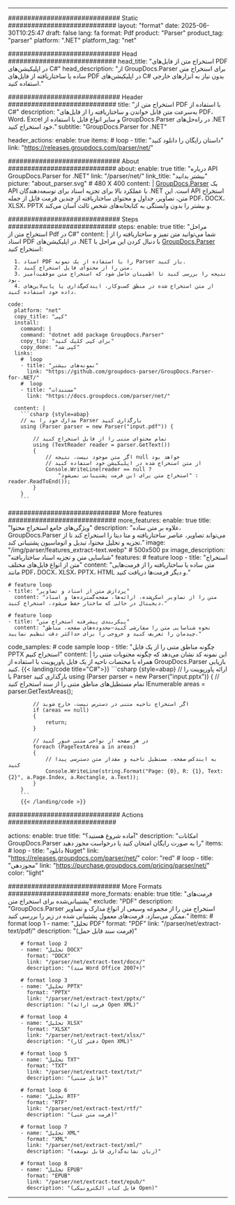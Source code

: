 


---
############################# Static ############################
layout: "format"
date:  2025-06-30T10:25:47
draft: false
lang: fa
format: Pdf
product: "Parser"
product_tag: "parser"
platform: ".NET"
platform_tag: "net"

############################# Head ############################
head_title: "استخراج متن از فایل‌های PDF در اپلیکیشن‌های C#"
head_description: "از GroupDocs.Parser برای استخراج متن ساده یا ساختاریافته از فایل‌های PDF در اپلیکیشن‌های C# بدون نیاز به ابزارهای خارجی استفاده کنید."

############################# Header ############################
title: "استخراج متن از PDF با استفاده از C#" 
description: "به‌سرعت متن قابل خواندن و ساختاریافته را از فایل‌های PDF، Word، Excel و سایر انواع فایل با استفاده از GroupDocs.Parser در راه‌حل‌های .NET خود استخراج کنید."
subtitle: "GroupDocs.Parser for .NET" 

header_actions:
  enable: true
  items:
    #  loop
    - title: "داستان رایگان را دانلود کنید"
      link: "https://releases.groupdocs.com/parser/net/"
      
############################# About ############################
about:
    enable: true
    title: "درباره API GroupDocs.Parser for .NET"
    link: "/parser/net/"
    link_title: "بیشتر بدانید"
    picture: "about_parser.svg" # 480 X 400
    content: |
       [GroupDocs.Parser](/parser/net/) یک API با عملکرد بالا برای تجزیه اسناد برای توسعه‌دهندگان .NET است. این API استخراج متن، تصاویر، جداول و محتوای ساختاریافته از چندین فرمت فایل از جمله PDF، DOCX، XLSX، PPTX و بیشتر را بدون وابستگی به کتابخانه‌های شخص ثالث آسان می‌کند.

############################# Steps ############################
steps:
    enable: true
    title: "مراحل استخراج متن از Pdf در C#"
    content: |
      شما می‌توانید متن تمیز و ساختاریافته را از اسناد PDF در اپلیکیشن‌های .NET با دنبال کردن این مراحل با [GroupDocs.Parser](/parser/net/) استخراج کنید:
      
      1. اسناد PDF را با استفاده از یک نمونه Parser باز کنید.
      2. متن را از محتوای فایل استخراج کنید.
      3. نتیجه را بررسی کنید تا اطمینان حاصل شود که استخراج متن موفقیت‌آمیز بود.
      4. از متن استخراج شده در منطق کسب‌وکار، ایندکس‌گذاری یا پایپ‌لاین‌های داده خود استفاده کنید.
   
    code:
      platform: "net"
      copy_title: "کپی"
      install:
        command: |
        command: "dotnet add package GroupDocs.Parser"
        copy_tip: "برای کپی کلیک کنید"
        copy_done: "کپی شد"
      links:
        #  loop
        - title: "نمونه‌های بیشتر"
          link: "https://github.com/groupdocs-parser/GroupDocs.Parser-for-.NET/"
        #  loop
        - title: "مستندات"
          link: "https://docs.groupdocs.com/parser/net/"
          
      content: |
        ```csharp {style=abap}
        // مدارک خود را به Parser بارگذاری کنید
        using (Parser parser = new Parser("input.pdf")) {

            // تمام محتوای متنی را از فایل استخراج کنید
            using (TextReader reader = parser.GetText()) 
            {
                // اگر متن موجود نیست، نتیجه null خواهد بود
                // از متن استخراج شده در اپلیکیشن خود استفاده کنید
                Console.WriteLine(reader == null ? 
                    "استخراج متن برای این فرمت پشتیبانی نمی‌شود" : reader.ReadToEnd());
            }
        }
        ```  

############################# More features ############################
more_features:
  enable: true
  title: "ویژگی‌های جامع استخراج محتوا"
  description: "علاوه بر متن ساده، GroupDocs.Parser می‌تواند تصاویر، عناصر ساختاریافته و متا دیتا را استخراج کند تا از تجزیه و تحلیل محتوا، تبدیل و اتوماسیون پشتیبانی کند."
  image: "/img/parser/features_extract-text.webp" # 500x500 px
  image_description: "شناسایی متن و تجزیه اسناد ساختاریافته"
  features:
    # feature loop
    - title: "استخراج متن از انواع فایل‌های مختلف"
      content: "متن ساده یا ساختاریافته را از فرمت‌هایی مانند PDF، DOCX، XLSX، PPTX، HTML و دیگر فرمت‌ها دریافت کنید."

    # feature loop
    - title: "پردازش متن از اسناد و تصاویر"
      content: "متن را از تصاویر اسکن‌شده، ارائه‌ها، صفحه‌گسترده‌ها و اسناد دیجیتال در حالی که ساختار حفظ می‌شود، استخراج کنید."

    # feature loop
    - title: "پیکربندی پیشرفته استخراج متن"
      content: "نحوه شناسایی متن را سفارشی کنید—محدوده‌های صفحه، مناطق چیدمان را تعریف کنید و خروجی را برای حداکثر دقت تنظیم نمایید."
      
  code_samples:
    # code sample loop
    - title: "چگونه مناطق متنی را از یک فایل PPTX استخراج کنیم"
      content: |
        این نمونه کد نشان می‌دهد که چگونه محتویات متنی را همراه با مختصات ناحیه از یک فایل پاورپوینت با استفاده از GroupDocs.Parser بازیابی کنید.
        {{< landing/code title="C#">}}
        ```csharp {style=abap}
        //  ارائه پاورپوینت را با Parser بارگذاری کنید
        using (Parser parser = new Parser("input.pptx"))
        {
            // تمام مستطیل‌های مناطق متنی را از سند استخراج کنید
            IEnumerable<PageTextArea> areas = parser.GetTextAreas();

            // اگر استخراج ناحیه متنی در دسترس نیست، خارج شوید
            if (areas == null)
            {
                return;
            }

            // در هر صفحه از نواحی متنی عبور کنید
            foreach (PageTextArea a in areas)
            {
                // به ایندکس صفحه، مستطیل ناحیه و مقدار متن دسترسی پیدا کنید
                Console.WriteLine(string.Format("Page: {0}, R: {1}, Text: {2}", a.Page.Index, a.Rectangle, a.Text));
            }
        }
        ```
        {{< /landing/code >}}


############################# Actions ############################

actions:
  enable: true
  title: "آماده شروع هستید؟"
  description: "امکانات GroupDocs.Parser را به صورت رایگان امتحان کنید یا درخواست مجوز دهید"
  items:
    #  loop
    - title: "دانلود Nuget"
      link: "https://releases.groupdocs.com/parser/net/"
      color: "red"
        #  loop
    - title: "مجوزدهی"
      link: "https://purchase.groupdocs.com/pricing/parser/net/"
      color: "light"


############################# More Formats #####################
more_formats:
    enable: true
    title: "فرمت‌های پشتیبانی‌شده برای استخراج متن"
    exclude: "PDF"
    description: "GroupDocs.Parser استخراج متن را از مجموعه وسیعی از انواع مدارک و تصاویر ممکن می‌سازد. فرمت‌های معمول پشتیبانی شده در زیر را بررسی کنید."
    items: 
        # format loop 1
        - name: "تحلیل PDF"
          format: "PDF"
          link: "/parser/net/extract-text/pdf/"
          description: "(فرمت سند قابل حمل)"
          
        # format loop 2
        - name: "تحلیل DOCX"
          format: "DOCX"
          link: "/parser/net/extract-text/docx/"
          description: "(سند Word Office 2007+)"
          
        # format loop 3
        - name: "تحلیل PPTX"
          format: "PPTX"
          link: "/parser/net/extract-text/pptx/"
          description: "(فرمت ارائه Open XML)"
          
        # format loop 4
        - name: "تحلیل XLSX"
          format: "XLSX"
          link: "/parser/net/extract-text/xlsx/"
          description: "(دفتر کار Open XML)"
          
        # format loop 5
        - name: "تحلیل TXT"
          format: "TXT"
          link: "/parser/net/extract-text/txt/"
          description: "(فایل متنی)"
          
        # format loop 6
        - name: "تحلیل RTF"
          format: "RTF"
          link: "/parser/net/extract-text/rtf/"
          description: "(فرمت متن غنی)"
          
        # format loop 7
        - name: "تحلیل XML"
          format: "XML"
          link: "/parser/net/extract-text/xml/"
          description: "(زبان نشانه‌گذاری قابل توسعه)"
          
        # format loop 8
        - name: "تحلیل EPUB"
          format: "EPUB"
          link: "/parser/net/extract-text/epub/"
          description: "(فایل کتاب الکترونیکی Open)"
         
          

---
